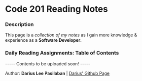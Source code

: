 # Code 201 Reading Notes
### Description
This page is a *collection of my notes* as I gain more knowledge & experience as a **Software Developer**.

### Daily Reading Assignments: Table of Contents
----- Contents to be uploaded soon! -----

Author: **Darius Lee Pasilaban** | [Darius' Github Page](https://github.com/pdariuslee)
